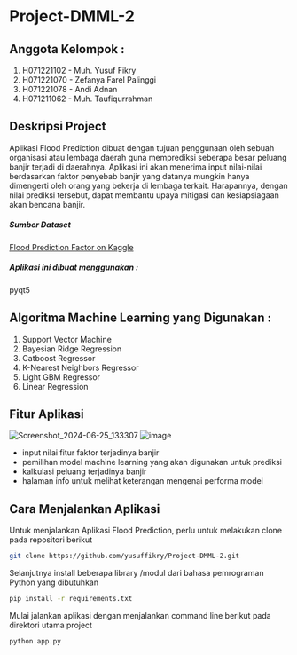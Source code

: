 # Project-DMML-2

## Anggota Kelompok : 
  1. H071221102 - Muh. Yusuf Fikry
  2. H071221070 - Zefanya Farel Palinggi
  3. H071221078 - Andi Adnan
  4. H071211062 - Muh. Taufiqurrahman



## Deskripsi Project 
Aplikasi Flood Prediction dibuat dengan tujuan penggunaan oleh sebuah organisasi atau  lembaga daerah guna memprediksi seberapa besar peluang banjir terjadi di daerahnya. Aplikasi ini akan menerima input nilai-nilai berdasarkan faktor penyebab banjir yang datanya mungkin hanya dimengerti oleh orang yang bekerja di lembaga terkait. Harapannya, dengan nilai prediksi tersebut, dapat membantu upaya mitigasi dan kesiapsiagaan akan bencana banjir.

##### Sumber Dataset
[Flood Prediction Factor on Kaggle](https://www.kaggle.com/competitions/playground-series-s4e5/data)

##### Aplikasi ini dibuat menggunakan : 
pyqt5

## Algoritma Machine Learning yang Digunakan :
  1. Support Vector Machine
  2. Bayesian Ridge Regression
  3. Catboost Regressor
  4. K-Nearest Neighbors Regressor
  5. Light GBM Regressor
  6. Linear Regression

## Fitur Aplikasi
![Screenshot_2024-06-25_133307](https://github.com/yusuffikry/Project-DMML-2/assets/113654172/1d493fe7-b8d0-4b60-a84a-edf6031fc959)
![image](https://github.com/yusuffikry/Project-DMML-2/assets/113654172/073c86a0-b748-4838-9313-8d84d8bb1387)
  - input nilai fitur faktor terjadinya banjir
  - pemilihan model machine learning yang akan digunakan untuk prediksi
  - kalkulasi peluang terjadinya banjir
  - halaman info untuk melihat keterangan mengenai performa model

## Cara Menjalankan Aplikasi
Untuk menjalankan Aplikasi Flood Prediction, perlu untuk melakukan clone pada repositori berikut

```bash
git clone https://github.com/yusuffikry/Project-DMML-2.git
```

Selanjutnya install beberapa library /modul dari bahasa pemrograman Python yang dibutuhkan

```bash
pip install -r requirements.txt
```

Mulai jalankan aplikasi dengan menjalankan command line berikut pada direktori utama project

```bash
python app.py
```
